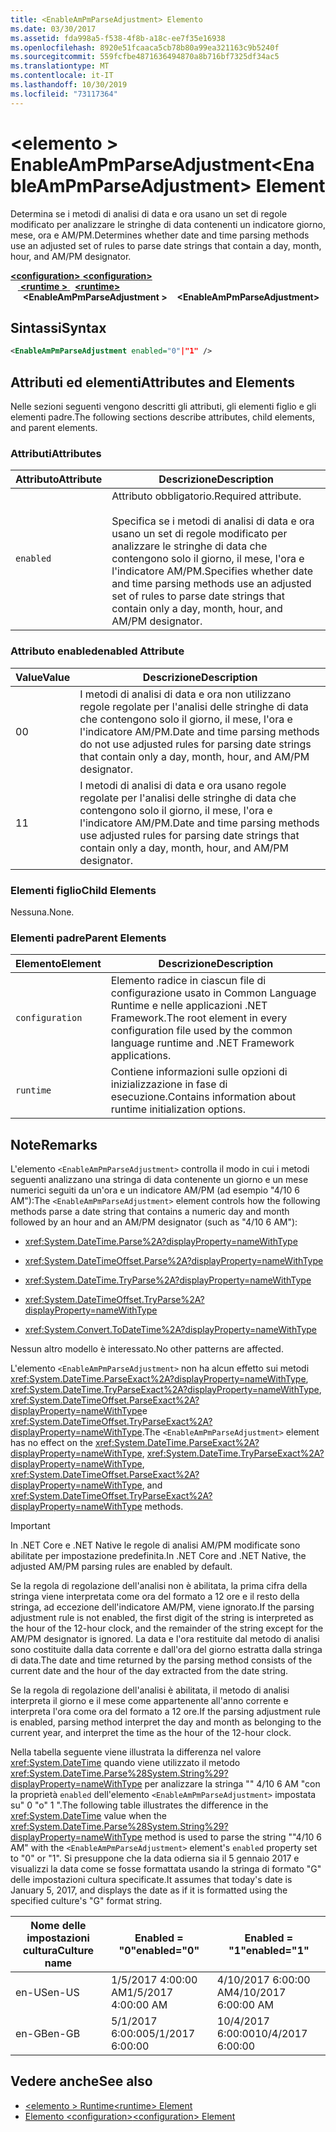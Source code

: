 ```yaml
---
title: <EnableAmPmParseAdjustment> Elemento
ms.date: 03/30/2017
ms.assetid: fda998a5-f538-4f8b-a18c-ee7f35e16938
ms.openlocfilehash: 8920e51fcaaca5cb78b80a99ea321163c9b5240f
ms.sourcegitcommit: 559fcfbe4871636494870a8b716bf7325df34ac5
ms.translationtype: MT
ms.contentlocale: it-IT
ms.lasthandoff: 10/30/2019
ms.locfileid: "73117364"
---
```

# <a name="enableampmparseadjustment-element"></a><span data-ttu-id="cc3ca-102">\<elemento > EnableAmPmParseAdjustment</span><span class="sxs-lookup"><span data-stu-id="cc3ca-102">\<EnableAmPmParseAdjustment> Element</span></span>
<span data-ttu-id="cc3ca-103">Determina se i metodi di analisi di data e ora usano un set di regole modificato per analizzare le stringhe di data contenenti un indicatore giorno, mese, ora e AM/PM.</span><span class="sxs-lookup"><span data-stu-id="cc3ca-103">Determines whether date and time parsing methods use an adjusted set of rules to parse date strings that contain a day, month, hour, and AM/PM designator.</span></span>  
  
<span data-ttu-id="cc3ca-104">[ **\<configuration>** ](../configuration-element.md)</span><span class="sxs-lookup"><span data-stu-id="cc3ca-104">[**\<configuration>**](../configuration-element.md)</span></span>\
<span data-ttu-id="cc3ca-105">&nbsp; &nbsp;[ **\<runtime >** ](runtime-element.md) </span><span class="sxs-lookup"><span data-stu-id="cc3ca-105">&nbsp;&nbsp;[**\<runtime>**](runtime-element.md)</span></span>\
<span data-ttu-id="cc3ca-106">&nbsp;&nbsp;&nbsp;&nbsp; **\<EnableAmPmParseAdjustment >**</span><span class="sxs-lookup"><span data-stu-id="cc3ca-106">&nbsp;&nbsp;&nbsp;&nbsp;**\<EnableAmPmParseAdjustment>**</span></span>  
  
## <a name="syntax"></a><span data-ttu-id="cc3ca-107">Sintassi</span><span class="sxs-lookup"><span data-stu-id="cc3ca-107">Syntax</span></span>  
  
```xml  
<EnableAmPmParseAdjustment enabled="0"|"1" />  
```  
  
## <a name="attributes-and-elements"></a><span data-ttu-id="cc3ca-108">Attributi ed elementi</span><span class="sxs-lookup"><span data-stu-id="cc3ca-108">Attributes and Elements</span></span>  
 <span data-ttu-id="cc3ca-109">Nelle sezioni seguenti vengono descritti gli attributi, gli elementi figlio e gli elementi padre.</span><span class="sxs-lookup"><span data-stu-id="cc3ca-109">The following sections describe attributes, child elements, and parent elements.</span></span>  
  
### <a name="attributes"></a><span data-ttu-id="cc3ca-110">Attributi</span><span class="sxs-lookup"><span data-stu-id="cc3ca-110">Attributes</span></span>  
  
|<span data-ttu-id="cc3ca-111">Attributo</span><span class="sxs-lookup"><span data-stu-id="cc3ca-111">Attribute</span></span>|<span data-ttu-id="cc3ca-112">Descrizione</span><span class="sxs-lookup"><span data-stu-id="cc3ca-112">Description</span></span>|  
|---------------|-----------------|  
|`enabled`|<span data-ttu-id="cc3ca-113">Attributo obbligatorio.</span><span class="sxs-lookup"><span data-stu-id="cc3ca-113">Required attribute.</span></span><br /><br /> <span data-ttu-id="cc3ca-114">Specifica se i metodi di analisi di data e ora usano un set di regole modificato per analizzare le stringhe di data che contengono solo il giorno, il mese, l'ora e l'indicatore AM/PM.</span><span class="sxs-lookup"><span data-stu-id="cc3ca-114">Specifies whether date and time parsing methods use an adjusted set of rules to parse date strings that contain only a day, month, hour, and AM/PM designator.</span></span>|  
  
### <a name="enabled-attribute"></a><span data-ttu-id="cc3ca-115">Attributo enabled</span><span class="sxs-lookup"><span data-stu-id="cc3ca-115">enabled Attribute</span></span>  
  
|<span data-ttu-id="cc3ca-116">Value</span><span class="sxs-lookup"><span data-stu-id="cc3ca-116">Value</span></span>|<span data-ttu-id="cc3ca-117">Descrizione</span><span class="sxs-lookup"><span data-stu-id="cc3ca-117">Description</span></span>|  
|-----------|-----------------|  
|<span data-ttu-id="cc3ca-118">0</span><span class="sxs-lookup"><span data-stu-id="cc3ca-118">0</span></span>|<span data-ttu-id="cc3ca-119">I metodi di analisi di data e ora non utilizzano regole regolate per l'analisi delle stringhe di data che contengono solo il giorno, il mese, l'ora e l'indicatore AM/PM.</span><span class="sxs-lookup"><span data-stu-id="cc3ca-119">Date and time parsing methods do not use adjusted rules for parsing date strings that contain only a day, month, hour, and AM/PM designator.</span></span>|  
|<span data-ttu-id="cc3ca-120">1</span><span class="sxs-lookup"><span data-stu-id="cc3ca-120">1</span></span>|<span data-ttu-id="cc3ca-121">I metodi di analisi di data e ora usano regole regolate per l'analisi delle stringhe di data che contengono solo il giorno, il mese, l'ora e l'indicatore AM/PM.</span><span class="sxs-lookup"><span data-stu-id="cc3ca-121">Date and time parsing methods use adjusted rules for parsing date strings that contain only a day, month, hour, and AM/PM designator.</span></span>|  
  
### <a name="child-elements"></a><span data-ttu-id="cc3ca-122">Elementi figlio</span><span class="sxs-lookup"><span data-stu-id="cc3ca-122">Child Elements</span></span>  
 <span data-ttu-id="cc3ca-123">Nessuna.</span><span class="sxs-lookup"><span data-stu-id="cc3ca-123">None.</span></span>  
  
### <a name="parent-elements"></a><span data-ttu-id="cc3ca-124">Elementi padre</span><span class="sxs-lookup"><span data-stu-id="cc3ca-124">Parent Elements</span></span>  
  
|<span data-ttu-id="cc3ca-125">Elemento</span><span class="sxs-lookup"><span data-stu-id="cc3ca-125">Element</span></span>|<span data-ttu-id="cc3ca-126">Descrizione</span><span class="sxs-lookup"><span data-stu-id="cc3ca-126">Description</span></span>|  
|-------------|-----------------|  
|`configuration`|<span data-ttu-id="cc3ca-127">Elemento radice in ciascun file di configurazione usato in Common Language Runtime e nelle applicazioni .NET Framework.</span><span class="sxs-lookup"><span data-stu-id="cc3ca-127">The root element in every configuration file used by the common language runtime and .NET Framework applications.</span></span>|  
|`runtime`|<span data-ttu-id="cc3ca-128">Contiene informazioni sulle opzioni di inizializzazione in fase di esecuzione.</span><span class="sxs-lookup"><span data-stu-id="cc3ca-128">Contains information about runtime initialization options.</span></span>|  
  
## <a name="remarks"></a><span data-ttu-id="cc3ca-129">Note</span><span class="sxs-lookup"><span data-stu-id="cc3ca-129">Remarks</span></span>  
 <span data-ttu-id="cc3ca-130">L'elemento `<EnableAmPmParseAdjustment>` controlla il modo in cui i metodi seguenti analizzano una stringa di data contenente un giorno e un mese numerici seguiti da un'ora e un indicatore AM/PM (ad esempio "4/10 6 AM"):</span><span class="sxs-lookup"><span data-stu-id="cc3ca-130">The `<EnableAmPmParseAdjustment>` element controls how the following methods parse a date string that contains a numeric day and month followed by an hour and an AM/PM designator (such as "4/10 6 AM"):</span></span>  
  
- <xref:System.DateTime.Parse%2A?displayProperty=nameWithType>  
  
- <xref:System.DateTimeOffset.Parse%2A?displayProperty=nameWithType>  
  
- <xref:System.DateTime.TryParse%2A?displayProperty=nameWithType>  
  
- <xref:System.DateTimeOffset.TryParse%2A?displayProperty=nameWithType>  
  
- <xref:System.Convert.ToDateTime%2A?displayProperty=nameWithType>  
  
 <span data-ttu-id="cc3ca-131">Nessun altro modello è interessato.</span><span class="sxs-lookup"><span data-stu-id="cc3ca-131">No other patterns are affected.</span></span>  
  
 <span data-ttu-id="cc3ca-132">L'elemento `<EnableAmPmParseAdjustment>` non ha alcun effetto sui metodi <xref:System.DateTime.ParseExact%2A?displayProperty=nameWithType>, <xref:System.DateTime.TryParseExact%2A?displayProperty=nameWithType>, <xref:System.DateTimeOffset.ParseExact%2A?displayProperty=nameWithType>e <xref:System.DateTimeOffset.TryParseExact%2A?displayProperty=nameWithType>.</span><span class="sxs-lookup"><span data-stu-id="cc3ca-132">The `<EnableAmPmParseAdjustment>` element has no effect on the  <xref:System.DateTime.ParseExact%2A?displayProperty=nameWithType>,  <xref:System.DateTime.TryParseExact%2A?displayProperty=nameWithType>, <xref:System.DateTimeOffset.ParseExact%2A?displayProperty=nameWithType>, and <xref:System.DateTimeOffset.TryParseExact%2A?displayProperty=nameWithType> methods.</span></span>  
  
> [!IMPORTANT]
> <span data-ttu-id="cc3ca-133">In .NET Core e .NET Native le regole di analisi AM/PM modificate sono abilitate per impostazione predefinita.</span><span class="sxs-lookup"><span data-stu-id="cc3ca-133">In .NET Core and .NET Native, the adjusted AM/PM parsing rules are enabled by default.</span></span>  
  
 <span data-ttu-id="cc3ca-134">Se la regola di regolazione dell'analisi non è abilitata, la prima cifra della stringa viene interpretata come ora del formato a 12 ore e il resto della stringa, ad eccezione dell'indicatore AM/PM, viene ignorato.</span><span class="sxs-lookup"><span data-stu-id="cc3ca-134">If the parsing adjustment rule is not enabled, the first digit of the string is interpreted as the hour of the 12-hour clock, and the remainder of the string except for the AM/PM designator is ignored.</span></span> <span data-ttu-id="cc3ca-135">La data e l'ora restituite dal metodo di analisi sono costituite dalla data corrente e dall'ora del giorno estratta dalla stringa di data.</span><span class="sxs-lookup"><span data-stu-id="cc3ca-135">The date and time returned by the parsing method consists of the current date and the hour of the day extracted from the date string.</span></span>  
  
 <span data-ttu-id="cc3ca-136">Se la regola di regolazione dell'analisi è abilitata, il metodo di analisi interpreta il giorno e il mese come appartenente all'anno corrente e interpreta l'ora come ora del formato a 12 ore.</span><span class="sxs-lookup"><span data-stu-id="cc3ca-136">If the parsing adjustment rule is enabled, parsing method interpret the day and month as belonging to the current year, and interpret the time as the hour of the 12-hour clock.</span></span>  
  
 <span data-ttu-id="cc3ca-137">Nella tabella seguente viene illustrata la differenza nel valore <xref:System.DateTime> quando viene utilizzato il metodo <xref:System.DateTime.Parse%28System.String%29?displayProperty=nameWithType> per analizzare la stringa "" 4/10 6 AM "con la proprietà `enabled` dell'elemento `<EnableAmPmParseAdjustment>` impostata su" 0 "o" 1 ".</span><span class="sxs-lookup"><span data-stu-id="cc3ca-137">The following table illustrates the difference in the <xref:System.DateTime> value when the <xref:System.DateTime.Parse%28System.String%29?displayProperty=nameWithType> method is used to parse the string ""4/10 6 AM" with the `<EnableAmPmParseAdjustment>` element's `enabled` property  set to "0" or "1".</span></span> <span data-ttu-id="cc3ca-138">Si presuppone che la data odierna sia il 5 gennaio 2017 e visualizzi la data come se fosse formattata usando la stringa di formato "G" delle impostazioni cultura specificate.</span><span class="sxs-lookup"><span data-stu-id="cc3ca-138">It assumes that today's date is January 5, 2017, and displays the date as if it is formatted using the specified culture's "G" format string.</span></span>  
  
|<span data-ttu-id="cc3ca-139">Nome delle impostazioni cultura</span><span class="sxs-lookup"><span data-stu-id="cc3ca-139">Culture name</span></span>|<span data-ttu-id="cc3ca-140">Enabled = "0"</span><span class="sxs-lookup"><span data-stu-id="cc3ca-140">enabled="0"</span></span>|<span data-ttu-id="cc3ca-141">Enabled = "1"</span><span class="sxs-lookup"><span data-stu-id="cc3ca-141">enabled="1"</span></span>|  
|------------------|------------------|------------------|  
|<span data-ttu-id="cc3ca-142">en-US</span><span class="sxs-lookup"><span data-stu-id="cc3ca-142">en-US</span></span>|<span data-ttu-id="cc3ca-143">1/5/2017 4:00:00 AM</span><span class="sxs-lookup"><span data-stu-id="cc3ca-143">1/5/2017 4:00:00 AM</span></span>|<span data-ttu-id="cc3ca-144">4/10/2017 6:00:00 AM</span><span class="sxs-lookup"><span data-stu-id="cc3ca-144">4/10/2017 6:00:00 AM</span></span>|  
|<span data-ttu-id="cc3ca-145">en-GB</span><span class="sxs-lookup"><span data-stu-id="cc3ca-145">en-GB</span></span>|<span data-ttu-id="cc3ca-146">5/1/2017 6:00:00</span><span class="sxs-lookup"><span data-stu-id="cc3ca-146">5/1/2017 6:00:00</span></span>|<span data-ttu-id="cc3ca-147">10/4/2017 6:00:00</span><span class="sxs-lookup"><span data-stu-id="cc3ca-147">10/4/2017 6:00:00</span></span>|  
  
## <a name="see-also"></a><span data-ttu-id="cc3ca-148">Vedere anche</span><span class="sxs-lookup"><span data-stu-id="cc3ca-148">See also</span></span>

- [<span data-ttu-id="cc3ca-149">\<elemento > Runtime</span><span class="sxs-lookup"><span data-stu-id="cc3ca-149">\<runtime> Element</span></span>](runtime-element.md)
- [<span data-ttu-id="cc3ca-150">Elemento \<configuration></span><span class="sxs-lookup"><span data-stu-id="cc3ca-150">\<configuration> Element</span></span>](../configuration-element.md)
